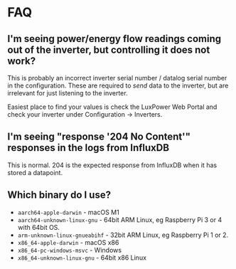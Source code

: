 # FAQ

## I'm seeing power/energy flow readings coming out of the inverter, but controlling it does not work?

This is probably an incorrect inverter serial number / datalog serial number in the configuration. These are required to *send* data to the inverter, but are irrelevant for just listening to the inverter.

Easiest place to find your values is check the LuxPower Web Portal and check your inverter under Configuration -> Inverters.


## I'm seeing "response '204 No Content'" responses in the logs from InfluxDB

This is normal. 204 is the expected response from InfluxDB when it has stored a datapoint.

## Which binary do I use?

* `aarch64-apple-darwin` - macOS M1
* `aarch64-unknown-linux-gnu` - 64bit ARM Linux, eg Raspberry Pi 3 or 4 with 64bit OS.
* `arm-unknown-linux-gnueabihf` - 32bit ARM Linux, eg Raspberry Pi 1 or 2.
* `x86_64-apple-darwin` - macOS x86
* `x86_64-pc-windows-msvc` - Windows
* `x86_64-unknown-linux-gnu` - 64bit x86 Linux
